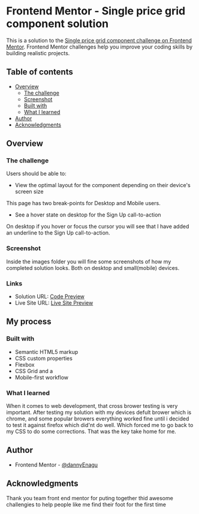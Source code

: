 # Frontend Mentor - Single price grid component solution

This is a solution to the [Single price grid component challenge on Frontend Mentor](https://www.frontendmentor.io/challenges/single-price-grid-component-5ce41129d0ff452fec5abbbc). Frontend Mentor challenges help you improve your coding skills by building realistic projects.

## Table of contents

- [Overview](#overview)
  - [The challenge](#the-challenge)
  - [Screenshot](#screenshot)
  - [Built with](#built-with)
  - [What I learned](#what-i-learned)
- [Author](#author)
- [Acknowledgments](#acknowledgments)

## Overview

### The challenge

Users should be able to:

- View the optimal layout for the component depending on their device's screen size

This page has two break-points for Desktop and Mobile users.

- See a hover state on desktop for the Sign Up call-to-action

On desktop if you hover or focus the cursor you will see that I have added an underline to the Sign Up call-to-action.

### Screenshot

Inside the images folder you will fine some screenshots of how my completed solution looks. Both on desktop and small(mobile) devices.

### Links

- Solution URL: [Code Preview](https://github.com/DannyEnagu/single-page-price-component)
- Live Site URL: [Live Site Preview](https://determined-pike-8ebb01.netlify.app/)

## My process

### Built with

- Semantic HTML5 markup
- CSS custom properties
- Flexbox
- CSS Grid and a
- Mobile-first workflow

### What I learned

When it comes to web development, that cross brower testing is very important.
After testing my solution with my devices defult brower which is chrome, and some popular browers everything worked fine until i decided to test it against firefox which did'nt do well. Which forced me to go back to my CSS to do some corrections. That was the key take home for me.

## Author

- Frontend Mentor - [@dannyEnagu](https://www.frontendmentor.io/profile/DannyEnagu)

## Acknowledgments

Thank you team front end mentor for puting together thid awesome challengies to help people like me find their foot for the first time
